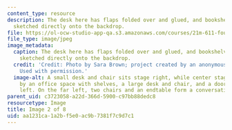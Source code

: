 ```yaml
---
content_type: resource
description: The desk here has flaps folded over and glued, and bookshelves/windows
  sketched directly onto the backdrop.
file: https://ol-ocw-studio-app-qa.s3.amazonaws.com/courses/21m-611-foundations-of-theater-practice-fall-2009/aa1231ca1a2bf5e0ac9b7381f7c9d7c1_IMG_0574.jpg
file_type: image/jpeg
image_metadata:
  caption: The desk here has flaps folded over and glued, and bookshelves/windows
    sketched directly onto the backdrop.
  credit: 'Credit: Photo by Sara Brown; project created by an anonymous MIT student.
    Used with permission.'
  image-alt: A small desk and chair sits stage right, while center stage is dominated
    by an office space with shelves, a large desk and chair, and a door leading offstage
    left. On the far left, two chairs and an endtable form a conversational grouping.
parent_uid: c3723058-a22d-366d-5900-c97bb88dedc8
resourcetype: Image
title: Image 2 of 8
uid: aa1231ca-1a2b-f5e0-ac9b-7381f7c9d7c1
---
```

